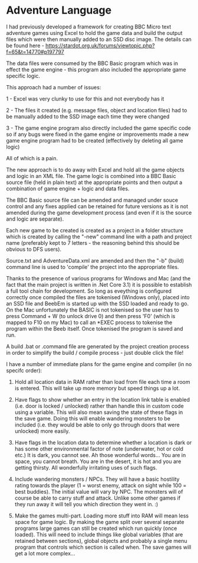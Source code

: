 # Adventure Language

I had previously developed a framework for creating BBC Micro text adventure games using Excel to hold the game data and build the output files which were then manually added to an SSD disc image. The details can be found here - https://stardot.org.uk/forums/viewtopic.php?f=65&t=14770#p197797

The data files were consumed by the BBC Basic program which was in effect the game engine - this program also included the appropriate game specific logic.

This approach had a number of issues:

1 - Excel was very clunky to use for this and not everybody has it

2 - The files it created (e.g. message files, object and location files) had to be manually added to the SSD image each time they were changed

3 - The game engine program also directly included the game specific code so if any bugs were fixed in the game engine or improvements made a new game engine program had to be created (effectively by deleting all game logic)

All of which is a pain. 

The new approach is to do away with Excel and hold all the game objects and logic in an XML file. The game logic is combined into a BBC Basic source file (held in plain text) at the appropriate points and then output a combination of game engine + logic and data files.

The BBC Basic source file can be amended and managed under souce control and any fixes applied can be retained for future versions as it is not amended during the game development process (and even if it is the source and logic are separate).

Each new game to be created is created as a project in a folder structure which is created by calling the "-new" command line with a path and project name (preferably kept to 7 letters - the reasoning behind this should be obvious to DFS users). 

Source.txt and AdventureData.xml are amended and then the "-b" (build) command line is used to 'compile' the project into the appropriate files.

Thanks to the presence of various programs for Windows and Mac (and the fact that the main project is written in .Net Core 3.1) it is possible to establish a full tool chain for development. So long as eveything is configured correctly once compiled the files are tokenised (Windows only), placed into an SSD file and BeebEm is started up with the SSD loaded and ready to go. On the Mac unfortunately the BASIC is not tokenised so the user has to press Command + W (to unlock drive 0) and then press 'F0' (which is mapped to F10 on my Mac) to call an *EXEC process to tokenise the program within the Beeb itself. Once tokenised the program is saved and run.

A build .bat or .command file are generated by the project creation process in order to simplify the build / compile process - just double click the file!


I have a number of immediate plans for the game engine and compiler (in no specifc order):

1) Hold all location data in RAM rather than load from file each time a room is entered.
This will take up more memory but speed things up a lot.

2) Have flags to show whether an entry in the location link table is enabled (i.e. door is locked / unlocked) rather than handle this in custom code using a variable.
This will also mean saving the state of these flags in the save game.
Doing this will enable wandering monsters to be included (i.e. they would be able to only go through doors that were unlocked) more easily.

3) Have flags in the location data to determine whether a location is dark or has some other environmental factor of note (underwater, hot or cold etc.)
It is dark, you cannot see. Ah those wonderful words...
You are in space, you cannot breath. You are in the desert, it is hot and you are getting thirsty.
All wonderfully irritating uses of such flags.

4) Include wandering monsters / NPCs.
They will have a basic hostility rating towards the player (1 = worst enemy, attack on sight while 100 = best buddies). The initial value will vary by NPC.
The monsters will of course be able to carry stuff and attack.
Unlike some other games if they run away it will tell you which direction they went in. :)

5) Make the games multi-part.
Loading more stuff into RAM will mean less space for game logic. By making the game split over several separate programs large games can still be created which run quickly (once loaded).
This will need to include things like global variables (that are retained between sections), global objects and probably a single menu program that controls which section is called when.
The save games will get a lot more complex...

